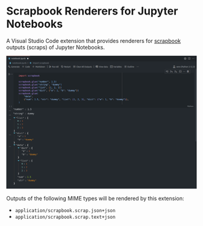 # Scrapbook Renderers for Jupyter Notebooks

A Visual Studio Code extension that provides renderers for [scrapbook](https://github.com/nteract/scrapbook)
outputs (scraps) of Jupyter Notebooks.

<img src=https://raw.githubusercontent.com/tlinhart/vscode-scrapbook-renderers/refs/heads/main/images/example.png>

Outputs of the following MIME types will be rendered by this extension:

- `application/scrapbook.scrap.json+json`
- `application/scrapbook.scrap.text+json`
